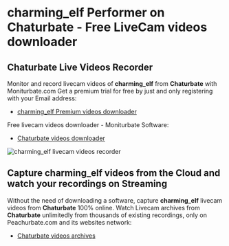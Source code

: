 # charming_elf Performer on Chaturbate - Free LiveCam videos downloader

## Chaturbate Live Videos Recorder

Monitor and record livecam videos of **charming_elf** from **Chaturbate** with Moniturbate.com
Get a premium trial for free by just and only registering with your Email address:
* [charming_elf Premium videos downloader](https://moniturbate.com/request-demo-licence-key.html)

Free livecam videos downloader - Moniturbate Software:
* [Chaturbate videos downloader](https://moniturbate.com/moniturbate-download-software.html)

![charming_elf livecam videos recorder](https://peachurnet.com/templates/moniturbate-software.png)


## Capture charming_elf videos from the Cloud and watch your recordings on Streaming

Without the need of downloading a software, capture **charming_elf** livecam videos from **Chaturbate** 100% online.
Watch Livecam archives from **Chaturbate** unlimitedly from thousands of existing recordings, only on Peachurbate.com and its websites network:
* [Chaturbate videos archives](https://peachurnet.com/)